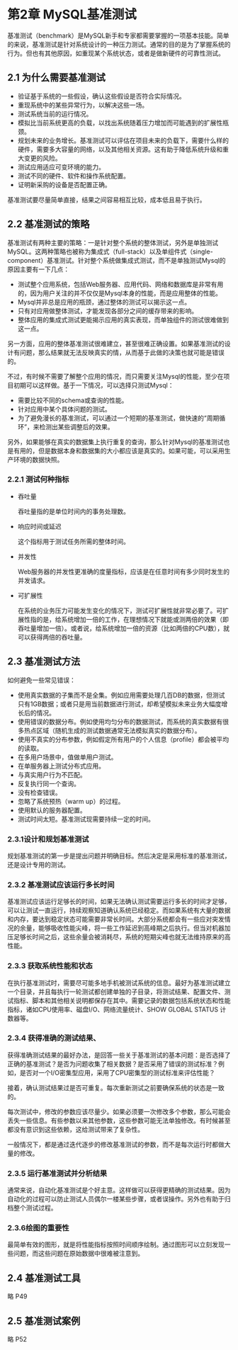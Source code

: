 # 第2章 MySQL基准测试

基准测试（benchmark）是MySQL新手和专家都需要掌握的一项基本技能。简单的来说，基准测试是针对系统设计的一种压力测试。通常的目的是为了掌握系统的行为。但也有其他原因，如重现某个系统状态，或者是做新硬件的可靠性测试。

## 2.1 为什么需要基准测试

- 验证基于系统的一些假设，确认这些假设是否符合实际情况。
- 重现系统中的某些异常行为，以解决这些一场。
- 测试系统当前的运行情况。
- 模拟比当前系统更高的负载，以找出系统随着压力增加而可能遇到的扩展性瓶颈。
- 规划未来的业务增长。基准测试可以评估在项目未来的负载下，需要什么样的硬件，需要多大容量的网络，以及其他相关资源。这有助于降低系统升级和重大变更的风险。
- 测试应用适应可变环境的能力。
- 测试不同的硬件、软件和操作系统配置。
- 证明新采购的设备是否配置正确。

基准测试要尽量简单直接，结果之间容易相互比较，成本低且易于执行。

## 2.2 基准测试的策略

基准测试有两种主要的策略：一是针对整个系统的整体测试，另外是单独测试MySQL。这两种策略也被称为集成式（full-stack）以及单组件式（single-component）基准测试。针对整个系统做集成式测试，而不是单独测试Mysql的原因主要有一下几点：

- 测试整个应用系统，包括Web服务器、应用代码、网络和数据库是非常有用的，因为用户关注的并不仅仅是Mysql本身的性能，而是应用整体的性能。
- Mysql并非总是应用的瓶颈，通过整体的测试可以揭示这一点。
- 只有对应用做整体测试，才能发现各部分之间的缓存带来的影响。
- 整体应用的集成式测试更能揭示应用的真实表现，而单独组件的测试很难做到这一点。

另一方面，应用的整体基准测试很难建立，甚至很难正确设置。如果基准测试的设计有问题，那么结果就无法反映真实的情，从而基于此做的决策也就可能是错误的。

不过，有时候不需要了解整个应用的情况，而只需要关注Mysql的性能，至少在项目初期可以这样做。基于一下情况，可以选择只测试Mysql：

- 需要比较不同的schema或查询的性能。
- 针对应用中某个具体问题的测试。
- 为了避免漫长的基准测试，可以通过一个短期的基准测试，做快速的“周期循环”，来检测出某些调整后的效果。

另外，如果能够在真实的数据集上执行重复的查询，那么针对Mysql的基准测试也是有用的，但是数据本身和数据集的大小都应该是真实的。如果可能，可以采用生产环境的数据快照。

### 2.2.1 测试何种指标

- 吞吐量

  吞吐量指的是单位时间内的事务处理数。

- 响应时间或延迟

  这个指标用于测试任务所需的整体时间。

- 并发性

  Web服务器的并发性更准确的度量指标，应该是在任意时间有多少同时发生的并发请求。

- 可扩展性

  在系统的业务压力可能发生变化的情况下，测试可扩展性就非常必要了。可扩展性指的是，给系统增加一倍的工作，在理想情况下就能或测两倍的效果（即吞吐量增加一倍）。或者说，给系统增加一倍的资源（比如两倍的CPU数），就可以获得两倍的吞吐量。

## 2.3 基准测试方法

如何避免一些常见错误：

- 使用真实数据的子集而不是全集。例如应用需要处理几百DB的数据，但测试只有1GB数据；或者只是用当前数据进行测试，却希望模拟未来业务大幅度增长后的情况。
- 使用错误的数据分布。例如使用均匀分布的数据测试，而系统的真实数据有很多热点区域（随机生成的测试数据通常无法模拟真实的数据分布）。
- 使用不真实的分布参数，例如假定所有用户的个人信息（profile）都会被平均的读取。
- 在多用户场景中，值做单用户测试。
- 在单服务器上测试分布式应用。
- 与真实用户行为不匹配。
- 反复执行同一个查询。
- 没有检查错误。
- 忽略了系统预热（warm up）的过程。
- 使用默认的服务器配置。
- 测试时间太短。基准测试现需要持续一定的时间。

### 2.3.1设计和规划基准测试

规划基准测试的第一步是提出问题并明确目标。然后决定是采用标准的基准测试，还是设计专用的测试。

### 2.3.2 基准测试应该运行多长时间

基准测试应该运行足够长的时间，如果无法确认测试需要运行多长的时间才足够，可以让测试一直运行，持续观察知道确认系统已经稳定。而如果系统有大量的数据和内存，要达到稳定状态可能需要非常长时间。大部分系统都会有一些应对突发情况的余量，能够吸收性能尖峰，将一些工作延迟到高峰期之后执行。但当对机器加压足够长时间之后，这些余量会被消耗尽，系统的短期尖峰也就无法维持原来的高性能。

### 2.3.3 获取系统性能和状态

在执行基准测试时，需要尽可能多地手机被测试系统的信息。最好为基准测试建立一个目录，并且每执行一轮测试都创建单独的子目录，将测试结果、配置文件、测试指标、脚本和其他相关说明都保存在其中。需要记录的数据包括系统状态和性能指标，诸如CPU使用率、磁盘I/O、网络流量统计、SHOW GLOBAL STATUS 计数器等。

### 2.3.4 获得准确的测试结果、

获得准确测试结果的最好办法，是回答一些关于基准测试的基本问题：是否选择了正确的基准测试？是否为问题收集了相关数据？是否采用了错误的测试标准？例如，是否对一个I/O密集型应用，采用了CPU密集型的测试标准来评估性能？

接着，确认测试结果过是否可重复。每次重新测试之前要确保系统的状态是一致的。

每次测试中，修改的参数应该尽量少。如果必须要一次修改多个参数，那么可能会丢失一些信息。有些参数以来其他参数，这些参数可能无法单独修改。有时候甚至都没有意识到这些依赖，这给测试带来了复杂性。

一般情况下，都是通过迭代逐步的修改基准测试的参数，而不是每次运行时都做大量的修改。

### 2.3.5 运行基准测试并分析结果

通常来说，自动化基准测试是个好主意。这样做可以获得更精确的测试结果。因为自动化的过程可以防止测试人员偶尔一楼某些步骤，或者误操作。另外也有助于归档整个测试过程。

### 2.3.6绘图的重要性

最简单有效的图形，就是将性能指标按照时间顺序绘制。通过图形可以立刻发现一些问题，而这些问题在原始数据中很难被注意到。

## 2.4 基准测试工具

略 P49

## 2.5 基准测试案例

略 P52

